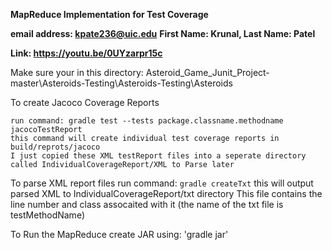 **MapReduce Implementation for Test Coverage**

**email address: kpate236@uic.edu**
**First Name: Krunal, Last Name: Patel**

**Link: https://youtu.be/0UYzarpr15c**


Make sure your in this directory: Asteroid_Game_Junit_Project-master\Asteroids-Testing\Asteroids-Testing\Asteroids

To create Jacoco Coverage Reports

	run command: gradle test --tests package.classname.methodname jacocoTestReport
	this command will create individual test coverage reports in build/reprots/jacoco
	I just copied these XML testReport files into a seperate directory called IndividualCoverageReport/XML to Parse later

To parse XML report files
	run command: `gradle createTxt`
	this will output parsed XML to IndividualCoverageReport/txt directory
	This file contains the line number and class assocaited with it (the name of the txt file is testMethodName)

To Run the MapReduce
	create JAR using: 'gradle jar' 


